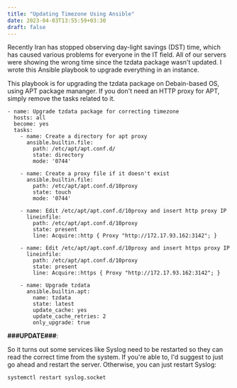 ```yaml
---
title: "Updating Timezone Using Ansible"
date: 2023-04-03T13:55:59+03:30
draft: false
---
```


Recently Iran has stopped observing day-light savings (DST) time, which has caused various problems for everyone in the IT field. All of our servers were showing the wrong time since the tzdata package wasn't updated. I wrote this Ansible playbook to upgrade everything in an instance.

This playbook is for upgrading the tzdata package on Debain-based OS, using APT package mananger.
If you don't need an HTTP proxy for APT, simply remove the tasks related to it.

```
- name: Upgrade tzdata package for correcting timezone
  hosts: all
  become: yes
  tasks:
    - name: Create a directory for apt proxy
      ansible.builtin.file:
        path: /etc/apt/apt.conf.d/
        state: directory
        mode: '0744'

    - name: Create a proxy file if it doesn't exist
      ansible.builtin.file:
        path: /etc/apt/apt.conf.d/10proxy
        state: touch
        mode: '0744'

    - name: Edit /etc/apt/apt.conf.d/10proxy and insert http proxy IP
      lineinfile:
        path: /etc/apt/apt.conf.d/10proxy
        state: present
        line: Acquire::http { Proxy "http://172.17.93.162:3142"; }

    - name: Edit /etc/apt/apt.conf.d/10proxy and insert https proxy IP
      lineinfile:
        path: /etc/apt/apt.conf.d/10proxy
        state: present
        line: Acquire::https { Proxy "http://172.17.93.162:3142"; }

    - name: Upgrade tzdata
      ansible.builtin.apt:
        name: tzdata
        state: latest
        update_cache: yes
        update_cache_retries: 2
        only_upgrade: true
```

**###UPDATE###**: 

So it turns out some services like Syslog need to be restarted so they can read the correct time from the system. If you're able to, I'd suggest to just go ahead and restart the server. Otherwise, you can just restart Syslog:

```
systemctl restart syslog.socket
```
